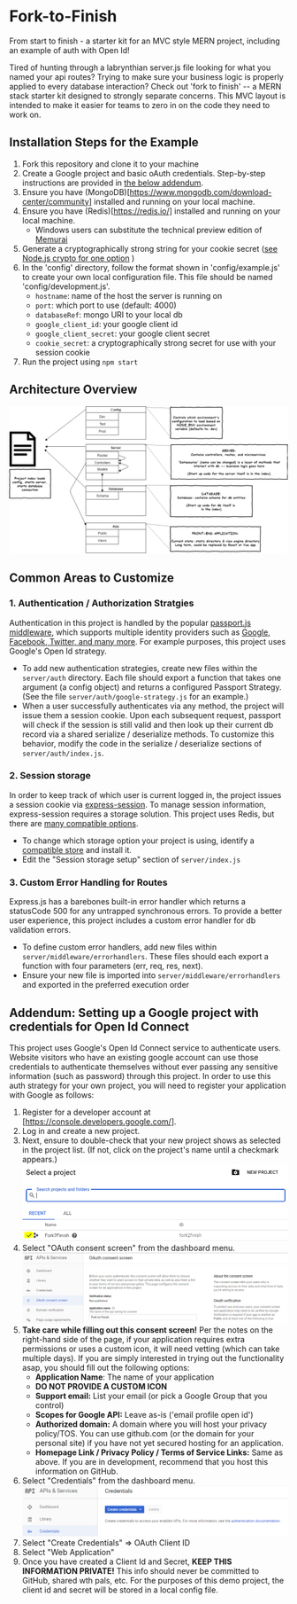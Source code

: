 # Fork-to-Finish
From start to finish - a starter kit for an MVC style MERN project, including an example of auth with Open Id!

Tired of hunting through a labrynthian server.js file looking for what you named your api routes?  Trying to make sure your business logic is properly applied to every database interaction? Check out 'fork to finish' -- a MERN stack starter kit designed to strongly separate concerns. This MVC layout is intended to make it easier for teams to zero in on the code they need to work on. 

## Installation Steps for the Example
1) Fork this repository and clone it to your machine
2) Create a Google project and basic oAuth credentials. Step-by-step instructions are provided in [the below addendum](#google).
3) Ensure you have (MongoDB)[https://www.mongodb.com/download-center/community] installed and running on your local machine. 
4) Ensure you have (Redis)[https://redis.io/] installed and running on your local machine. 
    * Windows users can substitute the technical preview edition of [Memurai](https://www.memurai.com/)
3) Generate a cryptographically strong string for your cookie secret ([see Node.js crypto for one option](https://nodejs.org/api/crypto.html#crypto_crypto_randombytes_size_callback) )
4) In the 'config' directory, follow the format shown in 'config/example.js' to create your own local configuration file. This file should be named 'config/development.js'.
    * ```hostname```: name of the host the server is running on
    * ```port```: which port to use (default: 4000)
    * ```databaseRef```: mongo URI to your local db
    * ```google_client_id```: your google client id
    * ```google_client_secret```: your google client secret
    * ```cookie_secret```: a cryptographically strong secret for use with your session cookie
4) Run the project using ```npm start```    

## Architecture Overview
![alt text](documentation/design-overview.png "Design Overview - Subject to Change")

## Common Areas to Customize
### 1. Authentication / Authorization Stratgies
Authentication in this project is handled by the popular [passport.js middleware](http://www.passportjs.org/), which supports multiple identity providers such as [Google, Facebook, Twitter, and many more](http://www.passportjs.org/packages/). For example purposes, this project uses Google's Open Id strategy. 

* To add new authentication strategies, create new files within the ```server/auth``` directory. Each file should export a function that takes one argument (a config object) and returns a configured Passport Strategy. (See the file ```server/auth/google-strategy.js``` for an example.)
* When a user successfully authenticates via any method, the project will issue them a session cookie. Upon each subsequent request, passport will check if the session is still valid and then look up their current db record via a shared serialize / deserialize methods. To customize this behavior, modify the code in the serialize / deserialize sections of ```server/auth/index.js```. 

### 2. Session storage
In order to keep track of which user is current logged in, the project issues a session cookie via [express-session](https://www.npmjs.com/package/express-session). To manage session information, express-session requires a storage solution. This project uses Redis, but there are [many compatible options](https://www.npmjs.com/package/express-session#compatible-session-stores). 

* To change which storage option your project is using, identify a [compatible store](https://www.npmjs.com/package/express-session#compatible-session-stores) and install it.
* Edit the "Session storage setup" section of ```server/index.js```

### 3. Custom Error Handling for Routes
Express.js has a barebones built-in error handler which returns a statusCode 500 for any untrapped synchronous errors. To provide a better user experience, this project includes a custom error handler for db validation errors.

* To define custom error handlers, add new files within ```server/middleware/errorhandlers```. These files should each export a function with four parameters (err, req, res, next). 
* Ensure your new file is imported into ```server/middleware/errorhandlers``` and exported in the preferred execution order

## Addendum: Setting up a Google project with credentials for Open Id Connect
<a name="#google">This project uses Google's Open Id Connect service to authenticate users.</a> Website visitors who have an existing google account can use those credentials to authenticate themselves without ever passing any sensitive information (such as password) through this project. In order to use this auth strategy for your own project, you will need to register your application with Google as follows:

1. Register for a developer account at [https://console.developers.google.com/].
2. Log in and create a new project. 
3. Next, ensure to double-check that your new project shows as selected in the project list. (If not, click on the project's name until a checkmark appears.)
    ![Picture of selected project in Google dev dashboard](documentation/google-create-project.png)
4. Select "OAuth consent screen" from the dashboard menu.
    ![Screenshot of dashboard menu featuring OAuth consent screen](documentation/google-oauth-consent-screen.png)
5. **Take care while filling out this consent screen!** Per the notes on the right-hand side of the page, if your application requires extra permissions or uses a custom icon, it will need vetting (which can take multiple days). If you are simply interested in trying out the functionality asap, you should fill out the following options:
    * **Application Name**: The name of your application
    * **DO NOT PROVIDE A CUSTOM ICON** 
    * **Support email:** List your email (or pick a Google Group that you control)
    * **Scopes for Google API:** Leave as-is ('email profile open id')
    * **Authorized domain:** A domain where you will host your privacy policy/TOS. You can use github.com (or the domain for your personal site) if you have not yet secured hosting for an application.
    * **Homepage Link / Privacy Policy / Terms of Service Links:** Same as above. If you are in development, recommend that you host this information on GitHub.
6. Select "Credentials" from the dashboard menu.
    ![Screenshot showing Credentials menu](documentation/google-create-credentals.png)
7. Select "Create Credentials" => OAuth Client ID
8. Select "Web Application"
9. Once you have created a Client Id and Secret, **KEEP THIS INFORMATION PRIVATE!** This info should never be committed to GitHub, shared wth pals, etc. For the purposes of this demo project, the client id and secret will be stored in a local config file.
